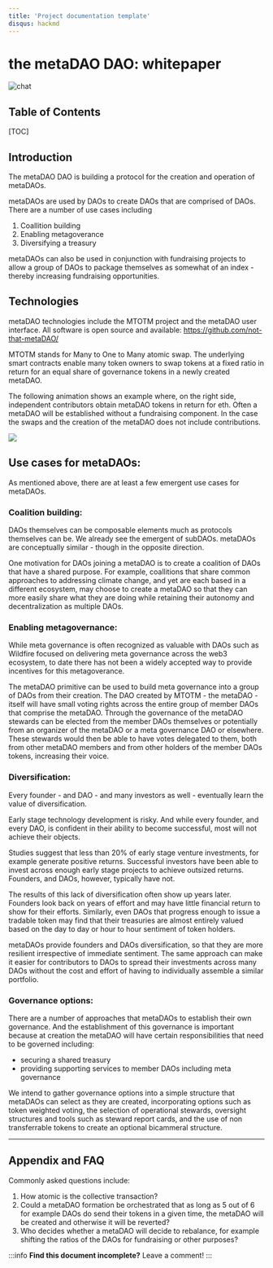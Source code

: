 ```yaml
---
title: 'Project documentation template'
disqus: hackmd
---
```


the metaDAO DAO: whitepaper
===
![chat](https://img.shields.io/discord/:serverId.svg)

## Table of Contents

[TOC]

## Introduction
The metaDAO DAO is building a protocol for the creation and operation of metaDAOs.

metaDAOs are used by DAOs to create DAOs that are comprised of DAOs. There are a number of use cases including
1. Coallition building 
2. Enabling metagoverance
3. Diversifying a treasury

metaDAOs can also be used in conjunction with fundraising projects to allow a group of DAOs to package themselves as somewhat of an index - thereby increasing fundraising opportunities.  

## Technologies
metaDAO technologies include the MTOTM project and the metaDAO user interface. All software is open source and available:
https://github.com/not-that-metaDAO/

MTOTM stands for Many to One to Many atomic swap.  The underlying smart contracts enable many token owners to swap tokens at a fixed ratio in return for an equal share of governance tokens in a newly created metaDAO.

The following animation shows an example where, on the right side, independent contributors obtain metaDAO tokens in return for eth. Often a metaDAO will be established without a fundraising component. In the case the swaps and the creation of the metaDAO does not include contributions.  
  
![](https://i.imgur.com/C0typlt.gif)

## Use cases for metaDAOs:

As mentioned above, there are at least a few emergent use cases for metaDAOs. 

### Coalition building:

DAOs themselves can be composable elements much as protocols themselves can be.  We already see the emergent of subDAOs. metaDAOs are conceptually similar - though in the opposite direction.  

One motivation for DAOs joining a metaDAO is to create a coalition of DAOs that have a shared purpose.  For example, coallitions that share common approaches to addressing climate change, and yet are each based in a different ecosystem, may choose to create a metaDAO so that they can more easily share what they are doing while retaining their autonomy and decentralization as multiple DAOs.  

### Enabling metagovernance:

While meta governance is often recognized as valuable with DAOs such as Wildfire focused on delivering meta governance across the web3 ecosystem, to date there has not been a widely accepted way to provide incentives for this metagoverance.  

The metaDAO primitive can be used to build meta governance into a group of DAOs from their creation. The DAO created by MTOTM - the metaDAO - itself will have small voting rights across the entire group of member DAOs that comprise the metaDAO. Through the governance of the metaDAO stewards can be elected from the member DAOs themselves or potentially from an organizer of the metaDAO or a meta governance DAO or elsewhere. These stewards would then be able to have votes delegated to them, both from other metaDAO members and from other holders of the member DAOs tokens, increasing their voice.

### Diversification:
Every founder - and DAO - and many investors as well - eventually learn the value of diversification.

Early stage technology development is risky.  And while every founder, and every DAO, is confident in their ability to become successful, most will not achieve their objects.

Studies suggest that less than 20% of early stage venture investments, for example generate positive returns.  Successful investors have been able to invest across enough early stage projects to achieve outsized returns.  Founders, and DAOs, however, typically have not.  

The results of this lack of diversification often show up years later.  Founders look back on years of effort and may have little financial return to show for their efforts.  Similarly, even DAOs that progress enough to issue a tradable token may find that their treasuries are almost entirely valued based on the day to day or hour to hour sentiment of token holders.  

metaDAOs provide founders and DAOs diversification, so that they are more resilient irrespective of immediate sentiment. The same approach can make it easier for contributors to DAOs to spread their investments across many DAOs without the cost and effort of having to individually assemble a similar portfolio.

### Governance options:
There are a number of approaches that metaDAOs to establish their own governance.  And the establishment of this governance is important because at creation the metaDAO will have certain responsibilities that need to be governed including:
- securing a shared treasury
- providing supporting services to member DAOs including meta governance

We intend to gather governance options into a simple structure that metaDAOs can select as they are created, incorporating options such as token weighted voting, the selection of operational stewards, oversight structures and tools such as steward report cards, and the use of non transferrable tokens to create an optional bicammeral structure.  


---



## Appendix and FAQ

Commonly asked questions include:

1. How atomic is the collective transaction?
2. Could a metaDAO formation be orchestrated that as long as 5 out of 6 for example DAOs do send their tokens in a given time, the metaDAO will be created and otherwise it will be reverted?
3. Who decides whether a metaDAO will decide to rebalance, for example shifting the ratios of the DAOs for fundraising or other purposes?
  

:::info
**Find this document incomplete?** Leave a comment!
:::


